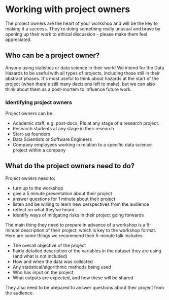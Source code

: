 # Working with project owners

The project owners are the heart of your workshop and will be the key to making it a success.
They're doing something really unusual and brave by opening up their work to ethical discussion - please make them feel appreciated.

## Who can be a project owner?

Anyone using statistics or data science in their work!
We intend for the Data Hazards to be useful with all types of projects, including those still in their abstract phases.
It's most useful to think about hazards at the start of the project (when there's still many decisions left to make), but we can also think about them as a post-mortem to influence future work.

### Identifying project owners

Project owners can be:

- Academic staff, e.g. post-docs, PIs at any stage of a research project.
- Research students at any stage in their research
- Start-up founders
- Data Scientists or Software Engineers
- Company employees working in relation to a specific data science project within a company

<!--
Write this bit:
## Benefits for project owners
-->

## What do the project owners need to do?

Project owners need to:

- turn up to the workshop
- give a 5 minute presentation about their project
- answer questions for 1 minute about their project
- listen and be willing to learn new perspectives from the audience
- reflect on what they've heard
- identify ways of mitigating risks in their project going forwards
<!-- TODO: put here more reusable info for project owners-->

The main thing they need to prepare in advance of a workshop is a 5-minute description of their project, which is key to the workshop format.
Here are some things we recommend their 5-minute talk includes:

- The overall objective of the project
- Fairly detailed description of the variables in the dataset they are using (and what is not included)
- How and when the data was collected
- Any statistical/algorithmic methods being used
- Who has input on the project
- What outputs are expected, and how these will be shared

They also need to be prepared to answer questions about their project from the audience.
